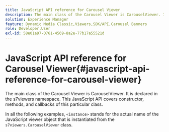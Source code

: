 ```yaml
---
title: JavaScript API reference for Carousel Viewer
description: The main class of the Carousel Viewer is CarouselViewer. It is declared in the s7viewers namespace. This JavaScript API covers constructor, methods, and callbacks of this particular class.
solution: Experience Manager
feature: Dynamic Media Classic,Viewers,SDK/API,Carousel Banners
role: Developer,User
exl-id: 58e01a97-0761-4569-8a2e-77b17a55521d
---
```

# JavaScript API reference for Carousel Viewer{#javascript-api-reference-for-carousel-viewer}

The main class of the Carousel Viewer is CarouselViewer. It is declared in the s7viewers namespace. This JavaScript API covers constructor, methods, and callbacks of this particular class.

In all the following examples, `<instance>` stands for the actual name of the JavaScript viewer object that is instantiated from the `s7viewers.CarouselViewer` class.
